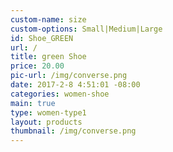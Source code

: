 ```yaml
---
custom-name: size
custom-options: Small|Medium|Large
id: Shoe_GREEN
url: /
title: green Shoe
price: 20.00
pic-url: /img/converse.png
date: 2017-2-8 4:51:01 -08:00
categories: women-shoe
main: true
type: women-type1
layout: products
thumbnail: /img/converse.png
---
```

